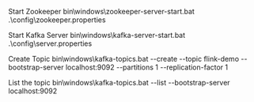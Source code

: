 Start Zookeeper
bin\windows\zookeeper-server-start.bat .\config\zookeeper.properties

Start Kafka Server
bin\windows\kafka-server-start.bat .\config\server.properties

Create Topic
bin\windows\kafka-topics.bat --create --topic flink-demo --bootstrap-server localhost:9092 --partitions 1 --replication-factor 1

List the topic
bin\windows\kafka-topics.bat --list --bootstrap-server localhost:9092
